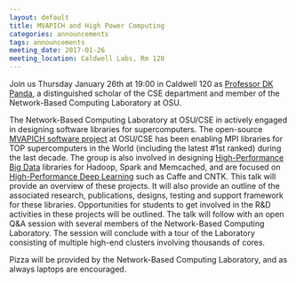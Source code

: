 ```yaml
---
layout: default
title: MVAPICH and High Power Computing
categories: announcements
tags: announcements
meeting_date: 2017-01-26
meeting_location: Caldwell Labs, Rm 120
---
```


Join us Thursday January 26th at 19:00 in Caldwell 120 as [Professor DK Panda](http://www.cse.ohio-state.edu/~panda), a distinguished scholar of the CSE department and member of the Network-Based Computing Laboratory at OSU.

The Network-Based Computing Laboratory at OSU/CSE in actively engaged in designing software libraries for supercomputers. The open-source [MVAPICH software project](http://mvapich.cse.ohio-state.edu) at OSU/CSE has been enabling MPI libraries for TOP supercomputers in the World (including the latest #1st ranked) during the last decade. The group is also involved in designing [High-Performance Big Data](http://hibd.cse.ohio-state.edu) libraries for Hadoop, Spark and Memcached, and are focused on [High-Performance Deep Learning](http://hidl.cse.ohio-state.edu) such as Caffe and CNTK. This talk will provide an overview of these projects. It will also provide an outline of the associated research, publications, designs, testing and support framework for these libraries. Opportunities for students to get involved in the R&D activities in these projects will be outlined. The talk will follow with an open Q&A session with several members of the Network-Based Computing Laboratory. The session will conclude with a tour of the Laboratory consisting of multiple high-end clusters involving thousands of cores.

Pizza will be provided by the Network-Based Computing Laboratory, and as always laptops are encouraged.

<!-- generated by _helpers/newPost.rb -->
